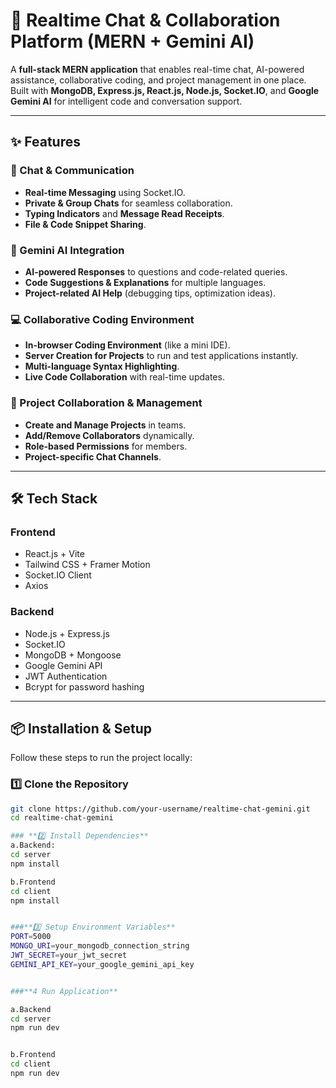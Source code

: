 # 🚀 Realtime Chat & Collaboration Platform (MERN + Gemini AI)

A **full-stack MERN application** that enables real-time chat, AI-powered assistance, collaborative coding, and project management in one place.  
Built with **MongoDB, Express.js, React.js, Node.js, Socket.IO**, and **Google Gemini AI** for intelligent code and conversation support.

---

## ✨ Features

### 💬 Chat & Communication
- **Real-time Messaging** using Socket.IO.
- **Private & Group Chats** for seamless collaboration.
- **Typing Indicators** and **Message Read Receipts**.
- **File & Code Snippet Sharing**.

### 🤖 Gemini AI Integration
- **AI-powered Responses** to questions and code-related queries.
- **Code Suggestions & Explanations** for multiple languages.
- **Project-related AI Help** (debugging tips, optimization ideas).

### 💻 Collaborative Coding Environment
- **In-browser Coding Environment** (like a mini IDE).
- **Server Creation for Projects** to run and test applications instantly.
- **Multi-language Syntax Highlighting**.
- **Live Code Collaboration** with real-time updates.

### 📂 Project Collaboration & Management
- **Create and Manage Projects** in teams.
- **Add/Remove Collaborators** dynamically.
- **Role-based Permissions** for members.
- **Project-specific Chat Channels**.

---

## 🛠️ Tech Stack

### **Frontend**
- React.js + Vite
- Tailwind CSS + Framer Motion
- Socket.IO Client
- Axios

### **Backend**
- Node.js + Express.js
- Socket.IO
- MongoDB + Mongoose
- Google Gemini API
- JWT Authentication
- Bcrypt for password hashing

---

## 📦 Installation & Setup

Follow these steps to run the project locally:

### **1️⃣ Clone the Repository**
```bash
git clone https://github.com/your-username/realtime-chat-gemini.git
cd realtime-chat-gemini

### **2️⃣ Install Dependencies**
a.Backend:
cd server
npm install

b.Frontend
cd client
npm install


###**3️⃣ Setup Environment Variables**
PORT=5000
MONGO_URI=your_mongodb_connection_string
JWT_SECRET=your_jwt_secret
GEMINI_API_KEY=your_google_gemini_api_key


###**4 Run Application**

a.Backend
cd server
npm run dev


b.Frontend
cd client
npm run dev







